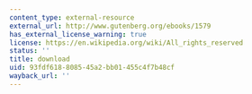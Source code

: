 ```yaml
---
content_type: external-resource
external_url: http://www.gutenberg.org/ebooks/1579
has_external_license_warning: true
license: https://en.wikipedia.org/wiki/All_rights_reserved
status: ''
title: download
uid: 93fdf618-8085-45a2-bb01-455c4f7b48cf
wayback_url: ''
---
```

